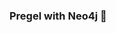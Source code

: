 ### Pregel with Neo4j 🚀



































































































































 
































































































































































































































































































































































